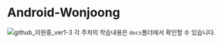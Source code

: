 # Android-Wonjoong
![github_이원중_ver1-3](https://user-images.githubusercontent.com/70698151/135753396-25570c43-83b4-4381-a6c8-2dff8e2cc48e.png)
각 주차의 학습내용은 `docs`폴더에서 확인할 수 있습니다.
